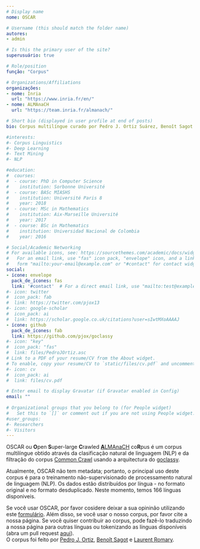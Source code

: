 ```yaml
---
# Display name
nome: OSCAR

# Username (this should match the folder name)
autores:
- admin

# Is this the primary user of the site?
superusuário: true

# Role/position
função: "Corpus"

# Organizations/Affiliations
organizações: 
- nome: Inria
  url: "https://www.inria.fr/en/"
- nome: ALMAnaCH
  url: "https://team.inria.fr/almanach/"

# Short bio (displayed in user profile at end of posts)
bio: Corpus multilíngue curado por Pedro J. Ortiz Suárez, Benoît Sagot e Laurent Romary; pesquisadores do grupo ALMAnaCH, Inria, França.

#interests:
#- Corpus Linguistics
#- Deep Learning
#- Text Mining
#- NLP

#education:
#  courses:
#  - course: PhD in Computer Science
#    institution: Sorbonne Université
#  - course: BASc MIASHS
#    institution: Université Paris 8
#    year: 2018
#  - course: MSc in Mathematics
#    institution: Aix-Marseille Université
#    year: 2017
#  - course: BSc in Mathematics
#    institution: Universidad Nacional de Colombia
#    year: 2016

# Social/Academic Networking
# For available icons, see: https://sourcethemes.com/academic/docs/widgets/#icons
#   For an email link, use "fas" icon pack, "envelope" icon, and a link in the
#   form "mailto:your-email@example.com" or "#contact" for contact widget.
social:
- ícone: envelope
  pack_de_ícones: fas
  link: '#contact'  # For a direct email link, use "mailto:test@example.org".
#- icon: twitter
#  icon_pack: fab
#  link: https://twitter.com/pjox13
#- icon: google-scholar
#  icon_pack: ai
#  link: https://scholar.google.co.uk/citations?user=sIwtMXoAAAAJ
- ícone: github
  pack_de_ícones: fab
  link: https://github.com/pjox/goclassy
#- icon: "key"
#  icon_pack: "fas"
#  link: files/PedroJOrtiz.asc
# Link to a PDF of your resume/CV from the About widget.
# To enable, copy your resume/CV to `static/files/cv.pdf` and uncomment the lines below.
#- icon: cv
#  icon_pack: ai
#  link: files/cv.pdf

# Enter email to display Gravatar (if Gravatar enabled in Config)
email: ""
  
# Organizational groups that you belong to (for People widget)
#   Set this to `[]` or comment out if you are not using People widget.  
#user_groups:
#- Researchers
#- Visitors
---
```


OSCAR ou **O**pen **S**uper-large **C**rawled [**A**LMAnaCH](https://team.inria.fr/almnach/) co**R**pus é um corpus multilíngue obtido através da clasificação natural de linguagem (NLP) e da filtração do corpus [Common Crawl](https://commoncrawl.org/) usando a arquitectura do [goclassy](https://github.com/pjox/goclassy).

Atualmente, OSCAR não tem metadata; portanto, o principal uso deste corpus é para o treinamento não-supervisionado de processamento natural de linguagem (NLP). Os dados estão distribuídos por língua - no formato original e no formato desduplicado.  Neste momento, temos 166 línguas disponiveis. 

Se você usar OSCAR, por favor cosidere deixar a sua opininão utilizando este [formulário](#contact). 
Além disso, se você usar o nosso corpus, por favor cite a nossa página.
Se você quiser contribuir ao corpus, pode fazê-lo traduzindo a nossa página para outras línguas ou tokenizando as línguas disponíveis (abra um pull request [aqui](https://github.com/pjox/oscar-website)).  
O corpus foi feito por [Pedro J. Ortiz](https://pjortiz.com/), [Benoît Sagot](http://alpage.inria.fr/~sagot/) e [Laurent Romary](https://cv.archives-ouvertes.fr/laurentromary).
